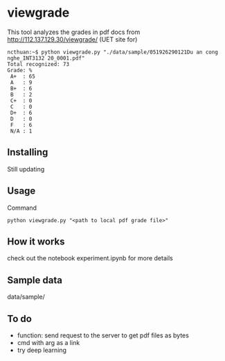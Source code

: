 
# viewgrade
This tool analyzes the grades in pdf docs from http://112.137.129.30/viewgrade/ (UET site for)

```console
ncthuan:~$ python viewgrade.py "./data/sample/051926290121Du an cong nghe_INT3132 20_0001.pdf"
Total recognized: 73
Grade: %
 A+  : 65
 A   : 9
 B+  : 6
 B   : 2
 C+  : 0
 C   : 0
 D+  : 6
 D   : 0
 F   : 6
 N/A : 1
```

## Installing
Still updating


## Usage
Command
```
python viewgrade.py "<path to local pdf grade file>"
```


## How it works
check out the notebook experiment.ipynb for more details

## Sample data
data/sample/

## To do
* function: send request to the server to get pdf files as bytes
* cmd with arg as a link
* try deep learning